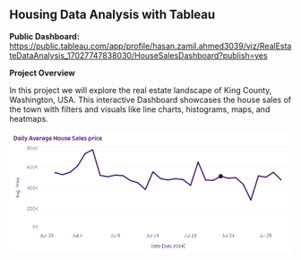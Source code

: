 ## Housing Data Analysis with Tableau

**Public Dashboard:** https://public.tableau.com/app/profile/hasan.zamil.ahmed3039/viz/RealEstateDataAnalysis_17027747838030/HouseSalesDashboard?publish=yes


**Project Overview**

In this project we will explore the real estate landscape of King County, Washington, USA. This interactive Dashboard showcases the house sales of the town with filters and visuals like line charts, histograms, maps, and heatmaps.

![GitHub Logo](/Images/1.png)

